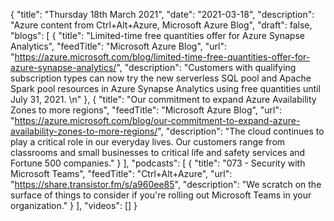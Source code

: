 {
  "title": "Thursday 18th March 2021",
  "date": "2021-03-18",
  "description": "Azure content from Ctrl+Alt+Azure, Microsoft Azure Blog",
  "draft": false,
  "blogs": [
    {
      "title": "Limited-time free quantities offer for Azure Synapse Analytics",
      "feedTitle": "Microsoft Azure Blog",
      "url": "https://azure.microsoft.com/blog/limited-time-free-quantities-offer-for-azure-synapse-analytics/",
      "description": "Customers with qualifying subscription types can now try the new serverless SQL pool and Apache Spark pool resources in Azure Synapse Analytics using free quantities until July 31, 2021. \n"
    },
    {
      "title": "Our commitment to expand Azure Availability Zones to more regions",
      "feedTitle": "Microsoft Azure Blog",
      "url": "https://azure.microsoft.com/blog/our-commitment-to-expand-azure-availability-zones-to-more-regions/",
      "description": "The cloud continues to play a critical role in our everyday lives. Our customers range from classrooms and small businesses to critical life and safety services and Fortune 500 companies."
    }
  ],
  "podcasts": [
    {
      "title": "073 - Security with Microsoft Teams",
      "feedTitle": "Ctrl+Alt+Azure",
      "url": "https://share.transistor.fm/s/a960ee85",
      "description": "We scratch on the surface of things to consider if you're rolling out Microsoft Teams in your organization."
    }
  ],
  "videos": []
}